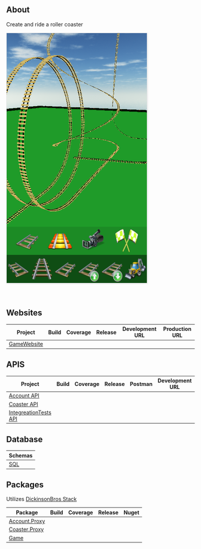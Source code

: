 <h2>About</h2>
Create and ride a roller coaster

![Alt text](https://raw.githubusercontent.com/msdickinson/RollerCoaster/master/Tracks.png)

<br/>


<h2>Websites</h2>

| Project  | Build | Coverage | Release | Development URL | Production URL |
| ------------- | ------------- | ------------- | ------------- | ------------- |------------- |
| [GameWebsite](https://github.com/msdickinson/RollerCoaster.Game)   |  |  |  |  |  |  |

<h2>APIS</h2>

| Project  | Build | Coverage | Release | Postman | Development URL | Production URL |
| ------------- | ------------- | ------------- | ------------- | ------------- | ------------- |------------- |
| [Account API](https://github.com/msdickinson/DickinsonBros.Encryption.AES) |  |  |  |  |  |  |
| [Coaster API](https://github.com/msdickinson/DickinsonBros.DataTable)   |  |  |  |  |  |  |  |
| [IntegreationTests API](https://github.com/msdickinson/RollerCoaster.swaggerGame)   |  |  |  |  |   |   |

<h2>Database</h2>

| Schemas |
| ------------- |
| [SQL](https://github.com/msdickinson/RollerCoaster.Game) |

<h2>Packages</h2>

Utilizes [DickinsonBros Stack](https://github.com/msdickinson/DickinsonBros)

| Package  | Build | Coverage | Release | Nuget |
| ------------- | ------------- | ------------- | ------------- | ------------- |
| [Account.Proxy](https://github.com/msdickinson/DickinsonBros.Encryption.AES) |  |  |  |  |
| [Coaster.Proxy](https://github.com/msdickinson/DickinsonBros.DataTable)   |  |  |  |  |
| [Game](https://github.com/msdickinson/RollerCoaster.Game)   |  |  |  |  |
